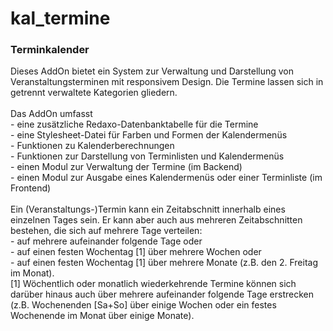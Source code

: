 # kal_termine
<h3>Terminkalender</h3>

<div>Dieses AddOn bietet ein System zur Verwaltung und Darstellung von
Veranstaltungsterminen mit responsivem Design. Die Termine lassen sich in
getrennt verwaltete Kategorien gliedern.</div>

<div><br>Das AddOn umfasst</div>
<div>
 - eine zusätzliche Redaxo-Datenbanktabelle für die Termine<br>
 - eine Stylesheet-Datei für Farben und Formen der Kalendermenüs<br>
 - Funktionen zu Kalenderberechnungen<br>
 - Funktionen zur Darstellung von Terminlisten und Kalendermenüs<br>
 - einen Modul zur Verwaltung der Termine (im Backend)<br>
 - einen Modul zur Ausgabe eines Kalendermenüs oder einer Terminliste (im Frontend)<br>
 </div>

<div><br>Ein (Veranstaltungs-)Termin kann ein Zeitabschnitt innerhalb eines
einzelnen Tages sein. Er kann aber auch aus mehreren Zeitabschnitten bestehen,
die sich auf mehrere Tage verteilen:</div>
<div>
 - auf mehrere aufeinander folgende Tage oder<br>
 - auf einen festen Wochentag [1] über mehrere Wochen oder<br>
 - auf einen festen Wochentag [1] über mehrere Monate (z.B. den 2. Freitag im Monat).<br>
</div>
<div>[1] Wöchentlich oder monatlich wiederkehrende Termine können sich darüber hinaus
auch über mehrere aufeinander folgende Tage erstrecken (z.B. Wochenenden [Sa+So]
über einige Wochen oder ein festes Wochenende im Monat über einige Monate).</div>
